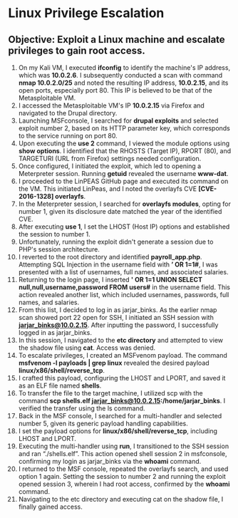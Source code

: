 # Linux Privilege Escalation
## **Objective:** Exploit a Linux machine and escalate privileges to gain root access.

1. On my Kali VM, I executed **ifconfig** to identify the machine's IP address, which was **10.0.2.6**. I subsequently conducted a scan with command **nmap 10.0.2.0/25** and noted the resulting IP address, **10.0.2.15**, and its open ports, especially port 80. This IP is believed to be that of the Metasploitable VM.
2. I accessed the Metasploitable VM's IP **10.0.2.15** via Firefox and navigated to the Drupal directory.
3. Launching MSFconsole, I searched for **drupal exploits** and selected exploit number 2, based on its HTTP parameter key, which corresponds to the service running on port 80.
4. Upon executing the **use 2** command, I viewed the module options using **show options**. I identified that the RHOSTS (Target IP), RPORT (80), and TARGETURI (URL from Firefox) settings needed configuration.
5. Once configured, I initiated the exploit, which led to opening a Meterpreter session. Running **getuid** revealed the username **www-dat**.
6. I proceeded to the LinPEAS GitHub page and executed its command on the VM. This initiated LinPeas, and I noted the overlayfs CVE **[CVE-2016-1328] overlayfs**.
7. In the Meterpreter session, I searched for **overlayfs modules**, opting for number 1, given its disclosure date matched the year of the identified CVE.
8. After executing **use 1**, I set the LHOST (Host IP) options and established the session to number 1.
9. Unfortunately, running the exploit didn't generate a session due to PHP's session architecture.
10. I reverted to the root directory and identified **payroll_app.php**. Attempting SQL Injection in the username field with **’ OR 1=1#**, I was presented with a list of usernames, full names, and associated salaries.
11. Returning to the login page, I inserted **' OR 1=1 UNION SELECT null,null,username,password FROM users#** in the username field. This action revealed another list, which included usernames, passwords, full names, and salaries.
12. From this list, I decided to log in as jarjar_binks. As the earlier nmap scan showed port 22 open for SSH, I initiated an SSH session with **jarjar_binks@10.0.2.15**. After inputting the password, I successfully logged in as jarjar_binks.
13. In this session, I navigated to the **etc directory** and attempted to view the shadow file using **cat**. Access was denied.
14. To escalate privileges, I created an MSFvenom payload. The command **msfvenom -l payloads | grep linux** revealed the desired payload **linux/x86/shell/reverse_tcp**.
15. I crafted this payload, configuring the LHOST and LPORT, and saved it as an ELF file named **shells**.
16. To transfer the file to the target machine, I utilized scp with the command **scp shells.elf jarjar_binks@10.0.2.15:/home/jarjar_binks**. I verified the transfer using the ls command.
17. Back in the MSF console, I searched for a multi-handler and selected number 5, given its generic payload handling capabilities.
18. I set the payload options for **linux/x86/shell/reverse_tcp**, including LHOST and LPORT.
19. Executing the multi-handler using **run**, I transitioned to the SSH session and ran “./shells.elf”. This action opened shell session 2 in msfconsole, confirming my login as jarjar_binks via the **whoami** command.
20. I returned to the MSF console, repeated the overlayfs search, and used option 1 again. Setting the session to number 2 and running the exploit opened session 3, wherein I had root access, confirmed by the **whoami** command.
21. Navigating to the etc directory and executing cat on the shadow file, I finally gained access.
